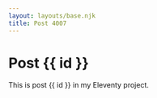 ```yaml
---
layout: layouts/base.njk
title: Post 4007
---
```


# Post {{ id }}

This is post {{ id }} in my Eleventy project.
